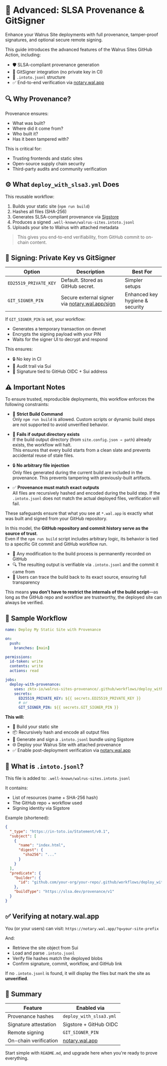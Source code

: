 # 🧱 Advanced: SLSA Provenance & GitSigner

Enhance your Walrus Site deployments with full provenance, tamper-proof signatures, and optional secure remote signing.

This guide introduces the advanced features of the Walrus Sites GitHub Action, including:

- 🛡 SLSA-compliant provenance generation
- 🔐 GitSigner integration (no private key in CI)
- 📄 `.intoto.jsonl` structure
- ✅ End-to-end verification via [notary.wal.app](https://notary.wal.app)

## 🔍 Why Provenance?

Provenance ensures:

- What was built?
- Where did it come from?
- Who built it?
- Has it been tampered with?

This is critical for:

- Trusting frontends and static sites
- Open-source supply chain security
- Third-party audits and community verification

## ⚙️ What `deploy_with_slsa3.yml` Does

This reusable workflow:

1. Builds your static site (`npm run build`)
2. Hashes all files (SHA-256)
3. Generates SLSA-compliant provenance via [Sigstore](https://www.sigstore.dev/)
4. Produces a signed `.well-known/walrus-sites.intoto.jsonl`
5. Uploads your site to Walrus with attached metadata

> This gives you end-to-end verifiability, from GitHub commit to on-chain content.

## 🔐 Signing: Private Key vs GitSigner

| Option                | Description                                                                   | Best For                        |
| --------------------- | ----------------------------------------------------------------------------- | ------------------------------- |
| `ED25519_PRIVATE_KEY` | Default. Stored as GitHub secret.                                             | Simpler setups                  |
| `GIT_SIGNER_PIN`      | Secure external signer via [notary.wal.app/sign](https://notary.wal.app/sign) | Enhanced key hygiene & security |

If `GIT_SIGNER_PIN` is set, your workflow:

- Generates a temporary transaction on devnet
- Encrypts the signing payload with your PIN
- Waits for the signer UI to decrypt and respond

This ensures:

- 🔒 No key in CI
- 📎 Audit trail via Sui
- 🧾 Signature tied to GitHub OIDC + Sui address

## ⚠️ Important Notes

To ensure trusted, reproducible deployments, this workflow enforces the following constraints:

- 🧱 **Strict Build Command**  
  Only `npm run build` is allowed. Custom scripts or dynamic build steps are not supported to avoid unverified behavior.

- 🛑 **Fails if output directory exists**  
  If the build output directory (from `site.config.json → path`) already exists, the workflow will halt.  
  This ensures that every build starts from a clean slate and prevents accidental reuse of stale files.

- 🔒 **No arbitrary file injection**  
  Only files generated during the current build are included in the provenance. This prevents tampering with previously-built artifacts.

- ✅ **Provenance must match exact outputs**  
  All files are recursively hashed and encoded during the build step. If the `.intoto.jsonl` does not match the actual deployed files, verification will fail.

These safeguards ensure that what you see at `*.wal.app` is exactly what was built and signed from your GitHub repository.

In this model, the **GitHub repository and commit history serve as the source of trust**.  
Even if the `npm run build` script includes arbitrary logic, its behavior is tied to a specific Git commit and GitHub workflow run.

- 🧾 Any modification to the build process is permanently recorded on GitHub
- 🔍 The resulting output is verifiable via `.intoto.jsonl` and the commit it came from
- 🔗 Users can trace the build back to its exact source, ensuring full transparency

This means **you don't have to restrict the internals of the build script**—as long as the GitHub repo and workflow are trustworthy, the deployed site can always be verified.

## 🚀 Sample Workflow

```yaml
name: Deploy My Static Site with Provenance

on:
  push:
    branches: [main]

permissions:
  id-token: write
  contents: write
  actions: read

jobs:
  deploy-with-provenance:
    uses: zktx-io/walrus-sites-provenance/.github/workflows/deploy_with_slsa3.yml@v0.2.9
    secrets:
      ED25519_PRIVATE_KEY: ${{ secrets.ED25519_PRIVATE_KEY }}
      # or
      GIT_SIGNER_PIN: ${{ secrets.GIT_SIGNER_PIN }}
```

**This will:**

- 🔨 Build your static site
- 📦 Recursively hash and encode all output files
- 🧾 Generate and sign a `.intoto.jsonl` bundle using Sigstore
- 🌐 Deploy your Walrus Site with attached provenance
- ✅ Enable post-deployment verification via [notary.wal.app](https://notary.wal.app)

## 📄 What is `.intoto.jsonl`?

This file is added to: `.well-known/walrus-sites.intoto.jsonl`

It contains:

- List of resources (name + SHA-256 hash)
- The GitHub repo + workflow used
- Signing identity via Sigstore

Example (shortened):

```json
{
  "_type": "https://in-toto.io/Statement/v0.1",
  "subject": [
    {
      "name": "index.html",
      "digest": {
        "sha256": "..."
      }
    }
  ],
  "predicate": {
    "builder": {
      "id": "github.com/your-org/your-repo/.github/workflows/deploy_with_slsa3.yml"
    },
    "buildType": "https://slsa.dev/provenance/v1"
  }
}
```

## ✅ Verifying at notary.wal.app

You (or your users) can visit: `https://notary.wal.app/?q=your-site-prefix`

And:

- Retrieve the site object from Sui
- Load and parse `.intoto.jsonl`
- Verify file hashes match the deployed blobs
- Confirm signature, commit, workflow, and GitHub link

If no `.intoto.jsonl` is found, it will display the files but mark the site as **unverified**.

## 🎯 Summary

| Feature               | Enabled via                              |
| --------------------- | ---------------------------------------- |
| Provenance hashes     | `deploy_with_slsa3.yml`                  |
| Signature attestation | Sigstore + GitHub OIDC                   |
| Remote signing        | `GIT_SIGNER_PIN`                         |
| On-chain verification | [notary.wal.app](https://notary.wal.app) |

Start simple with `README.md`, and upgrade here when you're ready to prove everything.
